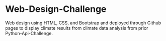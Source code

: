 # Web-Design-Challenge
Web design using HTML, CSS, and Bootstrap and deployed through Github pages to display climate results from climate data analysis from prior Python-Api-Challenge.
